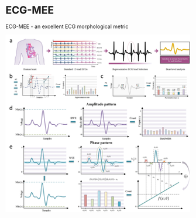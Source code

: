 # ECG-MEE
 ECG-MEE - an excellent ECG morphological metric

![image](https://github.com/fdu-harry/ECG-MEE-metric/blob/main/MEE.jpg)

